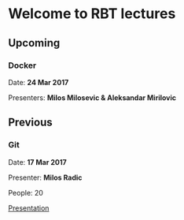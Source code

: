 # Welcome to RBT lectures

## Upcoming

### Docker
Date: **24 Mar 2017**

Presenters: **Milos Milosevic & Aleksandar Mirilovic**

## Previous

### Git
Date: **17 Mar 2017**

Presenter: **Milos Radic**

People: 20

[Presentation](https://gitpitch.com/rbtree/rbt-lectures/2016-03-mr-git)
